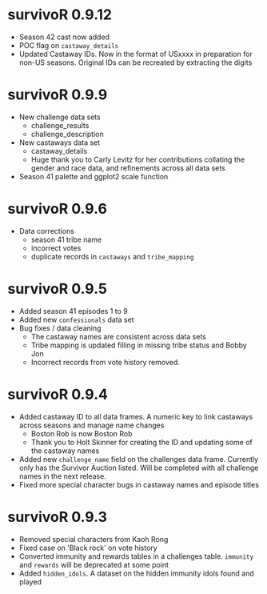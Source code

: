# survivoR 0.9.12

* Season 42 cast now added
* POC flag on `castaway_details`
* Updated Castaway IDs. Now in the format of USxxxx in preparation for non-US seasons. Original IDs can be recreated by extracting the digits

# survivoR 0.9.9

* New challenge data sets
  * challenge_results
  * challenge_description
* New castaways data set
  * castaway_details
  * Huge thank you to Carly Levitz for her contributions collating the gender and race data, and refinements across all data sets
* Season 41 palette and ggplot2 scale function

# survivoR 0.9.6

* Data corrections
  * season 41 tribe name
  * incorrect votes
  * duplicate records in `castaways` and `tribe_mapping`


# survivoR 0.9.5

* Added season 41 episodes 1 to 9
* Added new `confessionals` data set
* Bug fixes / data cleaning
  * The castaway names are consistent across data sets
  * Tribe mapping is updated filling in missing tribe status and Bobby Jon
  * Incorrect records from vote history removed.
  

# survivoR 0.9.4

* Added castaway ID to all data frames. A numeric key to link castaways across seasons and manage name changes
  * Boston Rob is now Boston Rob
  * Thank you to Holt Skinner for creating the ID and updating some of the castaway names
* Added new `challenge_name` field on the challenges data frame. Currently only has the Survivor Auction listed. Will be completed with all challenge names in the next release.
* Fixed more special character bugs in castaway names and episode titles


# survivoR 0.9.3

* Removed special characters from Kaoh Rong
* Fixed case on 'Black rock' on vote history
* Converted immunity and rewards tables in a challenges table. `immunity` and `rewards` will be deprecated at some point
* Added `hidden_idols`. A dataset on the hidden immunity idols found and played
